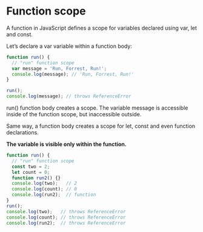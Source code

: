 # Function scope
A function in JavaScript defines a scope for variables declared using var, let and const.

Let’s declare a var variable within a function body:

```js
function run() {
  // "run" function scope
  var message = 'Run, Forrest, Run!';
  console.log(message); // 'Run, Forrest, Run!'
}

run();
console.log(message); // throws ReferenceError
```

run() function body creates a scope. The variable message is accessible inside of the function scope, but inaccessible outside.

Same way, a function body creates a scope for let, const and even function declarations.

**The variable is visible only within the function.**

```js
function run() {
  // "run" function scope
  const two = 2;
  let count = 0;
  function run2() {}
  console.log(two);   // 2
  console.log(count); // 0
  console.log(run2);  // function
}
run();
console.log(two);   // throws ReferenceError
console.log(count); // throws ReferenceError
console.log(run2);  // throws ReferenceError
```
